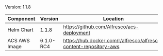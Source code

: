 Version: 1.1.8

| Component    | Version | Location |
| -------------| --------|----------|
| Helm Chart   | 1.1.8   | https://github.com/Alfresco/acs-deployment |
| ACS AWS Image| 6.1.0-RC4 | https://hub.docker.com/r/alfresco/alfresco-content-repository-aws |